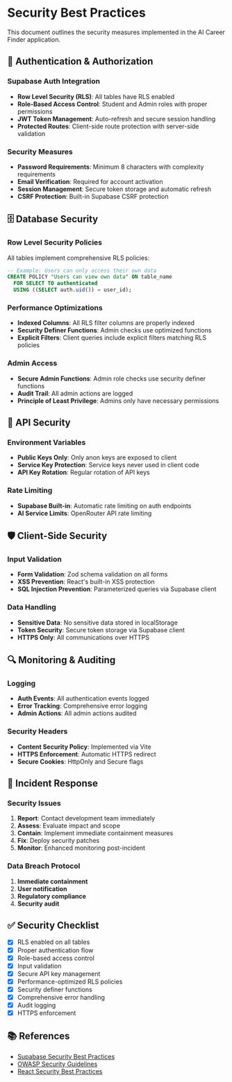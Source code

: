 # Security Best Practices

This document outlines the security measures implemented in the AI Career Finder application.

## 🔐 Authentication & Authorization

### Supabase Auth Integration
- **Row Level Security (RLS)**: All tables have RLS enabled
- **Role-Based Access Control**: Student and Admin roles with proper permissions
- **JWT Token Management**: Auto-refresh and secure session handling
- **Protected Routes**: Client-side route protection with server-side validation

### Security Measures
- **Password Requirements**: Minimum 8 characters with complexity requirements
- **Email Verification**: Required for account activation
- **Session Management**: Secure token storage and automatic refresh
- **CSRF Protection**: Built-in Supabase CSRF protection

## 🗄️ Database Security

### Row Level Security Policies
All tables implement comprehensive RLS policies:

```sql
-- Example: Users can only access their own data
CREATE POLICY "Users can view own data" ON table_name
  FOR SELECT TO authenticated
  USING ((SELECT auth.uid()) = user_id);
```

### Performance Optimizations
- **Indexed Columns**: All RLS filter columns are properly indexed
- **Security Definer Functions**: Admin checks use optimized functions
- **Explicit Filters**: Client queries include explicit filters matching RLS policies

### Admin Access
- **Secure Admin Functions**: Admin role checks use security definer functions
- **Audit Trail**: All admin actions are logged
- **Principle of Least Privilege**: Admins only have necessary permissions

## 🔑 API Security

### Environment Variables
- **Public Keys Only**: Only anon keys are exposed to client
- **Service Key Protection**: Service keys never used in client code
- **API Key Rotation**: Regular rotation of API keys

### Rate Limiting
- **Supabase Built-in**: Automatic rate limiting on auth endpoints
- **AI Service Limits**: OpenRouter API rate limiting

## 🛡️ Client-Side Security

### Input Validation
- **Form Validation**: Zod schema validation on all forms
- **XSS Prevention**: React's built-in XSS protection
- **SQL Injection Prevention**: Parameterized queries via Supabase client

### Data Handling
- **Sensitive Data**: No sensitive data stored in localStorage
- **Token Security**: Secure token storage via Supabase client
- **HTTPS Only**: All communications over HTTPS

## 🔍 Monitoring & Auditing

### Logging
- **Auth Events**: All authentication events logged
- **Error Tracking**: Comprehensive error logging
- **Admin Actions**: All admin actions audited

### Security Headers
- **Content Security Policy**: Implemented via Vite
- **HTTPS Enforcement**: Automatic HTTPS redirect
- **Secure Cookies**: HttpOnly and Secure flags

## 🚨 Incident Response

### Security Issues
1. **Report**: Contact development team immediately
2. **Assess**: Evaluate impact and scope
3. **Contain**: Implement immediate containment measures
4. **Fix**: Deploy security patches
5. **Monitor**: Enhanced monitoring post-incident

### Data Breach Protocol
1. **Immediate containment**
2. **User notification**
3. **Regulatory compliance**
4. **Security audit**

## ✅ Security Checklist

- [x] RLS enabled on all tables
- [x] Proper authentication flow
- [x] Role-based access control
- [x] Input validation
- [x] Secure API key management
- [x] Performance-optimized RLS policies
- [x] Security definer functions
- [x] Comprehensive error handling
- [x] Audit logging
- [x] HTTPS enforcement

## 📚 References

- [Supabase Security Best Practices](https://supabase.com/docs/guides/database/postgres/row-level-security)
- [OWASP Security Guidelines](https://owasp.org/www-project-top-ten/)
- [React Security Best Practices](https://react.dev/learn/keeping-components-pure)
